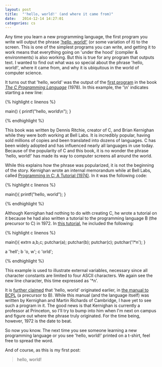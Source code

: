 ```yaml
---
layout: post
title:  "'hello, world!' (and where it came from)"
date:   2014-12-14 14:27:01
categories: cs
---
```


Any time you learn a new programming language, the first program you write will output the phrase ['hello, world!'](http://en.wikipedia.org/wiki/%22Hello,_world!%22_program) (or some variation of it) to the screen. This is one of the simplest programs you can write, and getting it to work means that everything going on 'under the hood' (compiler & environments) is also working. But this is true for any program that outputs text. I wanted to find out what was so special about the phrase 'hello, world!', where it came from, and why it is ubiquitous in the world of computer science.

It turns out that 'hello, world' was the output of the [first program](http://www.extremetech.com/computing/102835-dennis-ritchie-creator-of-c-bids-goodbye-world) in the book *[The C Programming Language](http://www.amazon.com/Programming-Language-Brian-W-Kernighan/dp/0131101633/)* (1978). In this example, the '\n' indicates starting a new line:

{% highlight c linenos %}

main()
{
	printf("hello, world\n");
}

{% endhighlight %}


This book was written by Dennis Ritchie, creator of C, and Brian Kernighan while they were both working at Bell Labs. It is incredibly popular, having sold millions of copies and been translated into dozens of languages. C has been widely adopted and has influenced nearly all languages in use today. Because of the popularity of C and this book, it is no wonder the phrase 'hello, world!' has made its way to computer screens all around the world.

While this explains how the phrase was popularized, it is not the beginning of the story. Kernighan wrote an internal memorandum while at Bell Labs, called [Programming in C: A Tutorial (1974)](http://cm.bell-labs.com/cm/cs/who/dmr/ctut.pdf). In it was the following code:

{% highlight c linenos %}

main(){
	printf("hello, world");
}

{% endhighlight %}

Although Kernighan had nothing to do with creating C, he wrote a tutorial on it because he had also written a tutorial to the programming language B (the precursor to C) in 1972. In [this tutorial](http://cm.bell-labs.com/cm/cs/who/dmr/scbref.pdf), he included the following:

{% highlight c linenos %}

main(){
	extrn a,b,c;
	putchar(a); putchar(b); putchar(c); putchar('!*n');
	}

a 'hell';
b 'o, w';
c 'orld';

{% endhighlight %}

This example is used to illustrate external variables, necessary since all character constants are limited to four ASCII characters. We again see the new line character, this time expressed as '*n'.

It is [further claimed](http://stackoverflow.com/questions/602237/where-does-hello-world-come-from) that 'hello, world' originated earlier, in [the manual to BCPL](http://www.fh-jena.de/~kleine/history/languages/Richards-BCPL-ReferenceManual.pdf) (a precursor to B). While this manual (and the language itself) was written by Kernighan and Martin Richards of Cambridge, I have yet to see such a program in it. The good news is that Kernighan is currently a professor at Princeton, so I'll try to bump into him when I'm next on campus and figure out where the phrase truly originated. For the time being, however, 1972 is the date to beat.

So now you know. The next time you see someone learning a new programming language or you see 'hello, world!' printed on a t-shirt, feel free to spread the word.

And of course, as this is my first post:

> hello, world!
